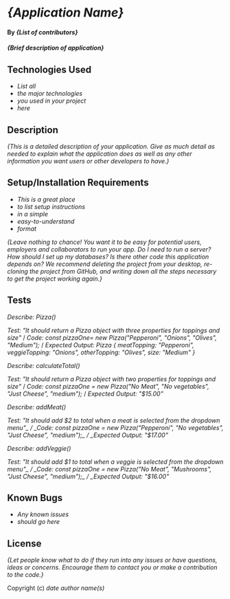 # _{Application Name}_

#### By _**{List of contributors}**_

#### _{Brief description of application}_

## Technologies Used

- _List all_
- _the major technologies_
- _you used in your project_
- _here_

## Description

_{This is a detailed description of your application. Give as much detail as needed to explain what the application does as well as any other information you want users or other developers to have.}_

## Setup/Installation Requirements

- _This is a great place_
- _to list setup instructions_
- _in a simple_
- _easy-to-understand_
- _format_

_{Leave nothing to chance! You want it to be easy for potential users, employers and collaborators to run your app. Do I need to run a server? How should I set up my databases? Is there other code this application depends on? We recommend deleting the project from your desktop, re-cloning the project from GitHub, and writing down all the steps necessary to get the project working again.}_

## Tests

_Describe: Pizza()_

_Test: "It should return a Pizza object with three properties for toppings and size"_ /
_Code: const pizzaOne= new Pizza("Pepperoni", "Onions", "Olives", "Medium");_ /
_Expected Output: Pizza { meatTopping: "Pepperoni", veggieTopping: "Onions", otherTopping: "Olives", size: "Medium" }_

_Describe: calculateTotal()_

_Test: "It should return a Pizza object with two properties for toppings and size"_ /
_Code: const pizzaOne = new Pizza("No Meat", "No vegetables", "Just Cheese", "medium");_ /
_Expected Output: "$15.00"_

_Describe: addMeat()_

_Test: "It should add $2 to total when a meat is selected from the dropdown menu"_ /
_Code: const pizzaOne = new Pizza("Pepperoni", "No vegetables", "Just Cheese", "medium");_ /
_Expected Output: "$17.00"_

_Describe: addVeggie()_

_Test: "It should add $1 to total when a veggie is selected from the dropdown menu"_ /
_Code: const pizzaOne = new Pizza("No Meat", "Mushrooms", "Just Cheese", "medium");_ /
_Expected Output: "$16.00"_

## Known Bugs

- _Any known issues_
- _should go here_

## License

_{Let people know what to do if they run into any issues or have questions, ideas or concerns. Encourage them to contact you or make a contribution to the code.}_

Copyright (c) _date_ _author name(s)_
